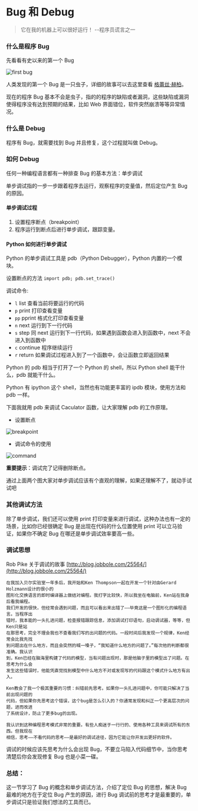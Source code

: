# Bug 和 Debug

> 它在我的机器上可以很好运行！  --程序员谎言之一

### 什么是程序 Bug
先看看有史以来的第一个 Bug

![first bug](http://cdn.defcoding.com/1417880421_974670.jpg)

人类发现的第一个 Bug 是一只虫子，详细的故事可以去这里查看 [格蕾丝·赫柏](http://baike.baidu.com/view/1018866.htm)。

现在的程序 Bug 基本不会是虫子，指的的程序的缺陷或者漏洞，这些缺陷或漏洞使得程序没有达到预期的结果，比如 Web 界面错位，软件突然崩溃等等异常情况。

### 什么是 Debug
程序有 Bug，就需要找到 Bug 并且修复，这个过程就叫做 Debug。

### 如何 Debug
任何一种编程语言都有一种排查 Bug 的基本方法：单步调试

单步调试指的一步一步跟着程序去运行，观察程序的变量值，然后定位产生 Bug 的原因。

#### 单步调试过程
1. 设置程序断点（breakpoint）
2. 程序运行到断点后进行单步调试，跟踪变量。

#### Python 如何进行单步调试
Python 的单步调试工具是 pdb（Python Debugger），Python 内置的一个模块。

设置断点的方法 `import pdb; pdb.set_trace()`

调试命令:
* `l` list 查看当前将要运行的代码
* `p` print 打印查看变量
* `pp` pprint 格式化打印查看变量
* `n` next 运行到下一行代码
* `s` step 同 next 运行到下一行代码，如果遇到函数会进入到函数中，next 不会进入到函数中
* `c` continue 程序继续运行
* `r` return 如果调试过程进入到了一个函数中，会让函数立即返回结果


Python 的 pdb 相当于打开了一个 Python 的 shell，所以 Python shell 能干什么，pdb 就能干什么。

Python 有 ipython 这个 shell，当然也有功能更丰富的 ipdb 模块，使用方法和 pdb 一样。

下面我就用 pdb 来调试 Caculator 函数，让大家理解 pdb 的工作原理。

* 设置断点

![breakpoint](http://cdn.defcoding.com/breakpoint.gif)

* 调试命令的使用

![command](http://cdn.defcoding.com/command.gif)

**重要提示**：调试完了记得删除断点。

通过上面两个图大家对单步调试应该有个直观的理解，如果还理解不了，就动手试试吧

### 其他调试方法
除了单步调试，我们还可以使用 print 打印变量来进行调试，这种办法也有一定的场景，比如你已经很确定 Bug 是出现在代码的什么位置使用 print 可以立马验证，如果你不确定 Bug 在哪还是单步调试效率要高一些。

### 调试思想
Rob Pike 关于调试的故事 [http://blog.jobbole.com/25564/](http://blog.jobbole.com/25564/)

```
在我加入贝尔实验室一年多后，我开始和Ken Thompson一起在开发一个针对由Gerard Holzmann设计的很小的
图形化交换语言的即时编译器上做结对编程。我打字比较快，所以我坐在电脑前，Ken站在我身后看我编程。
我们开发的很快，但经常会遇到问题，而且可以看出来出错了——毕竟这是一个图形化的编程语言。当程序出
错时，我本能的一头扎进问题，检查报错跟踪信息，添加调试打印语句，启动调试器，等等，但Ken只是站
在那思考，完全不理会我也不查看我们写的出问题的代码。一段时间后我发现一个规律，Ken经常会比我先找
到问题出在什么地方，而且会突然的喊一嗓子，“我知道什么地方的问题了。”每次他的判断都很准确。我认识
到，Ken已经在脑海里构建了代码的模型，当有问题出现时，那是他脑子里的模型出了问题。在思考为什么会
发生这些错误时，他能凭直觉找到模型中什么地方不对或发现写的代码跟这个模式什么地方有出入。

Ken教会了我一个极其重要的习惯：纠错前先思考。如果你一头扎进问题中，你可能只解决了当前出现问题的
代码，但如果你先思考这个错误，这个bug是怎么引入的？你通常发现和纠正一个更高层次的问题，进而改进
了系统设计，防止了更多bug的出现。

我认识到这种编程思考模式非常的重要。有些人痴迷于一行行的、使用各种工具来调试所有的东西。但我现在
相信，思考——不看代码的思考——是最好的调试途径，因为它能让你开发出更好的软件。
```

调试的时候应该先思考为什么会出现 Bug，不要立马陷入代码细节中，当你思考清楚后你会发现修复 Bug 也是小菜一碟。

### 总结：
这一节学习了 Bug 的概念和单步调试方法，介绍了定位 Bug 的思想，解决 Bug 最难的地方在于定位 Bug 产生的原因，进行 Bug 调试前的思考才是最重要的，单步调试只是验证我们想法的工具而已。
